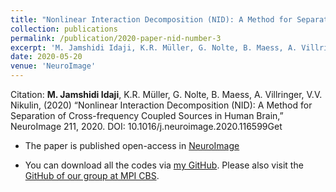 ```yaml
---
title: "Nonlinear Interaction Decomposition (NID): A Method for Separation of Cross-frequency Coupled Sources in Human Brain"
collection: publications
permalink: /publication/2020-paper-nid-number-3
excerpt: 'M. Jamshidi Idaji, K.R. Müller, G. Nolte, B. Maess, A. Villringer, V.V. Nikulin'
date: 2020-05-20
venue: 'NeuroImage'
---
```


Citation: <b>M. Jamshidi Idaji</b>, K.R. Müller, G. Nolte, B. Maess, A. Villringer, V.V. Nikulin, (2020) “Nonlinear Interaction Decomposition (NID): A Method for Separation of Cross-frequency Coupled Sources in Human Brain,” NeuroImage 211, 2020. DOI: 10.1016/j.neuroimage.2020.116599Get

* The paper is published open-access in [NeuroImage](https://www.sciencedirect.com/science/article/pii/S1053811920300860)

* You can download all the codes via [my GitHub](https://github.com/minajamshidi/NID). Please also visit the [GitHub of our group at MPI CBS](https://github.com/NIDgroup).


